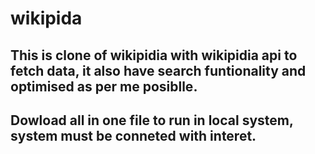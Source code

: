 # wikipida
## This is clone of wikipidia with wikipidia api to fetch data, it also have search funtionality and optimised as per me posiblle.
## Dowload all in one file to run in local system, system must be conneted with interet.
